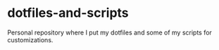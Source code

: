 # dotfiles-and-scripts
Personal repository where I put my dotfiles and some of my scripts for customizations.
